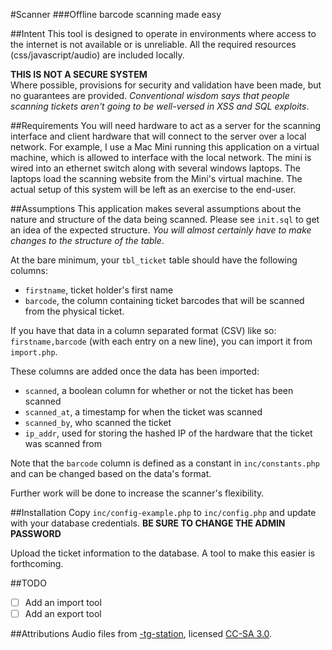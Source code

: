 #Scanner
###Offline barcode scanning made easy

##Intent
This tool is designed to operate in environments where access to the internet is not available or is unreliable. All the required resources (css/javascript/audio) are included locally.

**THIS IS NOT A SECURE SYSTEM**  
Where possible, provisions for security and validation have been made, but no guarantees are provided. _Conventional wisdom says that people scanning tickets aren't going to be well-versed in XSS and SQL exploits_.

##Requirements
You will need hardware to act as a server for the scanning interface and client hardware that will connect to the server over a local network. For example, I use a Mac Mini running this application on a virtual machine, which is allowed to interface with the local network. The mini is wired into an ethernet switch along with several windows laptops. The laptops load the scanning website from the Mini's virtual machine. The actual setup of this system will be left as an exercise to the end-user.

##Assumptions
This application makes several assumptions about the nature and structure of the data being scanned. Please see `init.sql` to get an idea of the expected structure. _You will almost certainly have to make changes to the structure of the table_.

At the bare minimum, your `tbl_ticket` table should have the following columns:  

* `firstname`, ticket holder's first name
* `barcode`, the column containing ticket barcodes that will be scanned from the physical ticket.

If you have that data in a column separated format (CSV) like so: `firstname,barcode` (with each entry on a new line), you can import it from `import.php`.

These columns are added once the data has been imported:

* `scanned`, a boolean column for whether or not the ticket has been scanned
* `scanned_at`, a timestamp for when the ticket was scanned
* `scanned_by`, who scanned the ticket
* `ip_addr`, used for storing the hashed IP of the hardware that the ticket was scanned from

Note that the `barcode` column is defined as a constant in `inc/constants.php` and can be changed based on the data's format.

Further work will be done to increase the scanner's flexibility.

##Installation
Copy `inc/config-example.php` to `inc/config.php` and update with your database credentials. **BE SURE TO CHANGE THE ADMIN PASSWORD**

Upload the ticket information to the database. A tool to make this easier is forthcoming.

##TODO

  - [ ] Add an import tool
  - [ ] Add an export tool

##Attributions
Audio files from [-tg-station](https://github.com/tgstation/-tg-station/), licensed [CC-SA 3.0](http://creativecommons.org/licenses/by-sa/3.0/).
